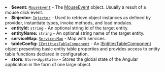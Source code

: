   <li><b>$event:</b> <code><a href="https://developer.mozilla.org/en-US/docs/Web/API/MouseEvent" target="_blank">MouseEvent</a></code> - The <a href="https://developer.mozilla.org/en-US/docs/Web/API/MouseEvent" target="_blank">MouseEvent</a> object. Usually a result of a mouse click event.
  </li>
  <li><b>$injector:</b> <code><a href="https://angular.io/api/core/Injector" target="_blank">Injector</a></code> - Used to retrieve object instances as defined by provider, instantiate types, invoke methods, and load modules.
  </li>
  <li><b>entityId:</b> <code>string</code> - An optional string id of the target entity.
  </li>
  <li><b>entityName:</b> <code>string</code> - An optional string name of the target entity.
  </li>
  <li><b>serviceMap:</b> <code><a href="https://github.com/thingsboard/thingsboard/blob/5bb6403407aa4898084832d6698aa9ea6d484889/ui-ngx/src/app/modules/home/models/services.map.ts#L40" target="_blank">ServicesMap</a></code> - Map with services.
  </li>
  <li><b>tableConfig:</b> <code><a href="https://github.com/thingsboard/thingsboard-pe-ui-types/blob/6bc9455bb33737078217262c645211ad75d720a3/src/app/modules/home/models/entity/entity-table-component.models.d.ts#L15" target="_blank">IEntitiesTableComponent</a></code> - An <a href="https://github.com/thingsboard/thingsboard-pe-ui-types/blob/6bc9455bb33737078217262c645211ad75d720a3/src/app/modules/home/models/entity/entity-table-component.models.d.ts#L15" target="_blank">IEntitiesTableComponent</a> object presenting basic entity table properties and provides access to entity table functions declared in configuration.
  </li>
  <li><b>store:</b> <code>Store&lt;AppState&gt;</code> - Stores the global state of the Angular application in the form of one large object.
  </li>
